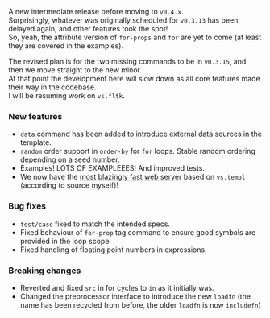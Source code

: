 A new intermediate release before moving to `v0.4.x`.  
Surprisingly, whatever was originally scheduled for `v0.3.13` has been delayed again, and other features took the spot!  
So, yeah, the attribute version of `for-props` and `for` are yet to come (at least they are covered in the examples).

The revised plan is for the two missing commands to be in `v0.3.15`, and then we move straight to the new minor.  
At that point the development here will slow down as all core features made their way in the codebase.  
I will be resuming work on `vs.fltk`.

### New features

- `data` command has been added to introduce external data sources in the template.
- `random` order support in `order-by` for `for` loops. Stable random ordering depending on a seed number.
- Examples! LOTS OF EXAMPLEEES! And improved tests.
- We now have the [most blazingly fast web server](https://github.com/lazy-eggplant/vs.http) based on `vs.templ` (according to source myself)!

### Bug fixes

- `test/case` fixed to match the intended specs.
- Fixed behaviour of `for-prop` tag command to ensure good symbols are provided in the loop scope.
- Fixed handling of floating point numbers in expressions.

### Breaking changes

- Reverted and fixed `src` in for cycles to `in` as it initially was.
- Changed the preprocessor interface to introduce the new `loadfn` (the name has been recycled from before, the older `loadfn` is now `includefn`)
